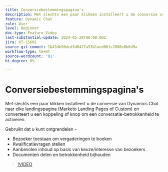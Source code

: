 ```yaml
---
title: Conversiebestemmingspagina's
description: Met slechts een paar klikken installeert u de conversie van Dynamics Chat naar elke landingspagina (Marketo Landing Pages of Custom) en converteert u een koppeling of knop om een conversatie-betrokkenheid te activeren.
feature: Dynamic Chat
role: User
level: Beginner
doc-type: Feature Video
last-substantial-update: 2024-05-28T00:00:00Z
jira: KT-15601
source-git-commit: 1b43db90dcd3d8427a53b1aed861c2886e8b6d9a
workflow-type: tm+mt
source-wordcount: '91'
ht-degree: 0%

---
```



# Conversiebestemmingspagina&#39;s

Met slechts een paar klikken installeert u de conversie van Dynamics Chat naar elke landingspagina (Marketo Landing Pages of Custom) en converteert u een koppeling of knop om een conversatie-betrokkenheid te activeren.

Gebruikt dat u kunt ontgrendelen -

- Bezoeker toestaan om vergaderingen te boeken
- Kwalificatievragen stellen
- Aanbevolen inhoud op basis van keuze/interesse van bezoekers
- Documenten delen en betrokkenheid bijhouden

>[!VIDEO](https://video.tv.adobe.com/v/3445107/?learn=on&captions=dut)
